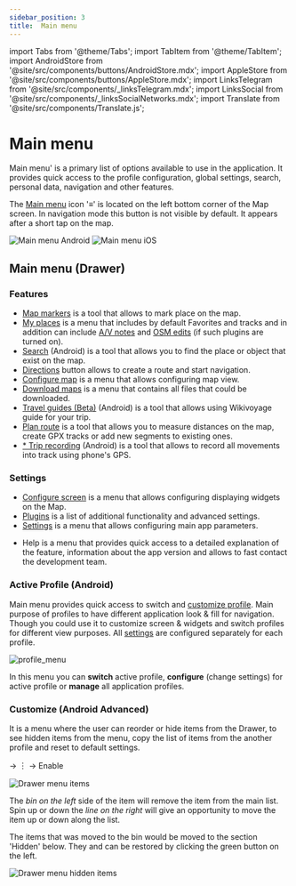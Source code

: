 ```yaml
---
sidebar_position: 3
title:  Main menu
---
```


import Tabs from '@theme/Tabs';
import TabItem from '@theme/TabItem';
import AndroidStore from '@site/src/components/buttons/AndroidStore.mdx';
import AppleStore from '@site/src/components/buttons/AppleStore.mdx';
import LinksTelegram from '@site/src/components/_linksTelegram.mdx';
import LinksSocial from '@site/src/components/_linksSocialNetworks.mdx';
import Translate from '@site/src/components/Translate.js';


# Main menu
Main menu' is a primary list of options available to use in the application. It provides quick access to the profile configuration, global settings, search, personal data, navigation and other features.

The [Main menu](../widgets/map-buttons#main-menu) icon '&#8801;' is located on the left bottom corner of the Map screen. In navigation mode this button is not visible by default. It appears after a short tap on the map. 

![Main menu Android](@site/static/img/menu/main_menu_android.png) 
![Main menu iOS](@site/static/img/menu/main_menu_ios.png)

## Main menu (Drawer)

### Features
* [Map markers](../personal/markers) is a tool that allows to mark place on the map.
* [My places](/../personal/myplaces) is a menu that includes by default Favorites and tracks and in addition can include [A/V notes](../plugins/audio-video-notes) and [OSM edits](../plugins/osm-editing) (if such plugins are turned on). 
* [Search](../search) (Android) is a tool that allows you to find the place or object that exist on the map.
* [Directions](../widgets/map-buttons#directions) button allows to create a route and start navigation.
* [Configure map](../map/configure-map-menu) is a menu that allows configuring map view.
* [Download maps](../start-with/download-maps) is a menu that contains all files that could be downloaded.
* [Travel guides (Beta)](../plan-route/travel-guides) (Android) is a tool that allows using Wikivoyage guide for your trip.
* [Plan route](../plan-route/create-route) is a tool that allows you to measure distances on the map, create GPX tracks or add new segments to existing ones.
* [* Trip recording](../plugins/trip-recording) (Android) is a tool that allows to record all movements into track using phone's GPS. 

### Settings
* [Configure screen](../widgets/configure-screen) is a menu that allows configuring displaying widgets on the Map.
* [Plugins](../plugins) is a list of additional functionality and advanced settings.
* [Settings](../personal/global-settings) is a menu that allows configuring main app parameters.
- Help is a menu that provides quick access to a detailed explanation of the feature,  information about the app version and allows to fast contact the development team.

### Active Profile (Android)

Main menu provides quick access to switch and [customize profile](../personal/profiles). Main purpose of profiles to have different application look & fill for navigation. Though you could use it to customize screen & widgets and switch profiles for different view purposes. All [settings](../personal/profiles) are configured separately for each profile.

![profile_menu](@site/static/img/menu/profile_menu.png)

In this menu you can **switch** active profile, **configure** (change settings) for active profile or **manage** all application profiles.


### Customize (Android Advanced)

It is a menu where the user can reorder or hide items from the Drawer, to see hidden items from the menu, copy the list of items from the another profile and reset to default settings.

<Translate android="true" ids="android_button_seq"/> <Translate android="true" ids="shared_string_menu,configure_profile,ui_customization,shared_string_drawer"/> →  &#65049; → Enable

<p> </p>

![Drawer menu items ](@site/static/img/settings/drawer_menu_correct.png)

The *bin on the left* side of the item will remove the item from the main list.
Spin up or down the *line on the right* will give an opportunity to move the item up or down along the list.

The items that was moved to the bin would be moved to the section 'Hidden' below. They and can be restored by clicking the green button on the left.

![Drawer menu hidden items ](@site/static/img/settings/drawer_menu_hidden_items.png)

